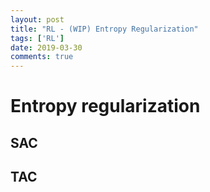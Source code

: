 ```yaml
---
layout: post
title: "RL - (WIP) Entropy Regularization"
tags: ['RL']
date: 2019-03-30
comments: true
---
```


# Entropy regularization

## SAC

## TAC
